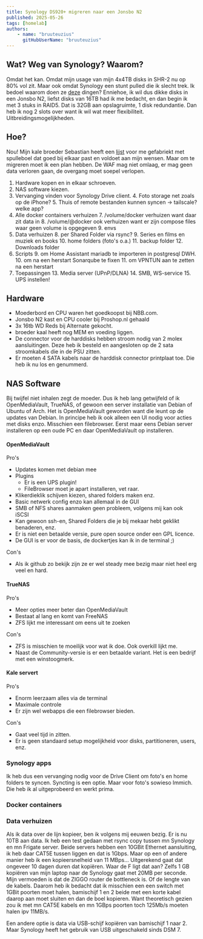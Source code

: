 ```yaml
---
title: Synology DS920+ migreren naar een Jonsbo N2 
published: 2025-05-26
tags: [homelab]
authors: 
    - name: "bruuteuzius"
      gitHubUserName: "bruuteuzius"
---
```


## Wat? Weg van Synology? Waarom?
Omdat het kan. Omdat mijn usage van mijn 4x4TB disks in SHR-2 nu op 80% vol zit. Maar ook omdat Synology een stunt pulled die ik slecht trek.
Ik bedoel waarom doen ze [deze](https://nasstore.eu/synologys-2025-drive-compatibility-policy-what-it-means-for-users/) dingen?
Enniehoe, ik wil dus dikke disks in een Jonsbo N2, liefst disks van 16TB had ik me bedacht, en dan begin ik met 3 stuks in RAID5. Dat is 32GB aan opslagruimte, 1 disk redundantie. 
Dan heb ik nog 2 slots over want ik wil wat meer flexibiliteit. Uitbreidingsmogelijkheden.  

## Hoe?
Nou! Mijn kale broeder Sebastian heeft een [lijst](https://tweakers.net/gallery/1161278/wenslijst/?wish_id=3736492) voor me gefabriekt met spulleboel dat goed bij elkaar past en voldoet aan mijn wensen.
Maar om te migreren moet ik een plan hebben. De WAF mag niet omlaag, er mag geen data verloren gaan, de overgang moet soepel verlopen.

1. Hardware kopen en in elkaar schroeven.
2. NAS software kiezen.
3. Vervanging vinden voor Synology Drive client.
   4. Foto storage net zoals op de iPhone?
   5. Thuis of remote bestanden kunnen syncen -> tailscale? welke app?
6. Alle docker containers verhuizen
   7. /volume/docker verhuizen want daar zit data in
   8. /volume/@docker ook verhuizen want er zijn compose files waar geen volume is opgegeven
   9. envs 
7. Data verhuizen
   8. per Shared Folder via rsync?
      9. Series en films en muziek en books
      10. home folders (foto's o.a.)
      11. backup folder
      12. Downloads folder
8. Scripts 
   9. om Home Assistant mariadb te importeren in postgresql DWH.
   10. om na een herstart Sonarqube te fixen
   11. om VPNTUN aan te zetten na een herstart
12. Toepassingen
    13. Media server (UPnP/DLNA)
    14. SMB, WS-service
    15. UPS instellen!
    
## Hardware
* Moederbord en CPU waren het goedkoopst bij NBB.com. 
* Jonsbo N2 kast en CPU cooler bij Proshop.nl gehaald
* 3x 16tb WD Reds bij Alternate gekocht.
* broeder kaal heeft nog MEM en voeding liggen.
* De connector voor de harddisks hebben stroom nodig van 2 molex aansluitingen. Deze heb ik besteld en aangesloten op de 2 sata stroomkabels die in de PSU zitten.
* Er moeten 4 SATA kabels naar de harddisk connector printplaat toe. Die heb ik nu los en genummerd.

## NAS Software
Bij twijfel niet inhalen zegt de moeder. Dus ik heb lang getwijfeld of ik OpenMediaVault, TrueNAS, of 
gewoon een server installatie van Debian of Ubuntu of Arch. Het is OpenMediaVault geworden want die leunt op de updates van Debian.
In principe heb ik ook alleen een UI nodig voor acties met disks enzo. Misschien een filebrowser.
Eerst maar eens Debian server installeren op een oude PC en daar OpenMediaVault op installeren.

#### OpenMediaVault
Pro's
* Updates komen met debian mee
* Plugins
  * Er is een UPS plugin! 
  * FileBrowser moet je apart installeren, vet raar.
* Klikerdieklik schijven kiezen, shared folders maken enz.
* Basic netwerk config enzo kan allemaal in de GUI
* SMB of NFS shares aanmaken geen probleem, volgens mij kan ook iSCSI
* Kan gewoon ssh-en, Shared Folders die je bij mekaar hebt geklikt benaderen, enz.
* Er is niet een betaalde versie, pure open source onder een GPL licence.
* De GUI is er voor de basis, de dockertjes kan ik in de terminal ;)

Con's
* Als ik github zo bekijk zijn ze er wel steady mee bezig maar niet heel erg veel en hard.

#### TrueNAS
Pro's
* Meer opties meer beter dan OpenMediaVault
* Bestaat al lang en komt van FreeNAS
* ZFS lijkt me interessant om eens uit te zoeken

Con's
* ZFS is misschien te moeilijk voor wat ik doe. Ook overkill lijkt me.
* Naast de Community-versie is er een betaalde variant. Het is een bedrijf met een winstoogmerk.

#### Kale servert
Pro's
* Enorm leerzaam alles via de terminal
* Maximale controle
* Er zijn wel webapps die een filebrowser bieden.

Con's
* Gaat veel tijd in zitten.
* Er is geen standaard setup mogelijkheid voor disks, partitioneren, users, enz.

### Synology apps
Ik heb dus een vervanging nodig voor de Drive Client om foto's en home folders te syncen. 
Syncting is een optie. Maar voor foto's sowieso Immich. Die heb ik al uitgeprobeerd en werkt prima.

### Docker containers 

### Data verhuizen
Als ik data over de lijn kopieer, ben ik volgens mij eeuwen bezig. Er is nu 10TB aan data. Ik heb een test gedaan met rsync copy tussen mn Synology en mn Frigate server.
Beide servers hebben een 10GBit Ethernet aansluiting, ik heb daar CAT5E tussen liggen en dat is 1Gbps.
Maar op een of andere manier heb ik een kopieersnelheid van 11 MBps... Uitgerekend gaat dat ongeveer 10 dagen duren dat kopiëren.
Waar de F ligt dat aan? Zelfs 1 GB kopiëren van mijn laptop naar de Synology gaat met 20MB per seconde. 
Mijn vermoeden is dat de ZIGGO router de bottleneck is. Of de lengte van de kabels. Daarom heb ik bedacht dat ik misschien een
een switch met 1GBit poorten moet halen, bamischijf 1 en 2 beide met een korte kabel daarop aan moet sluiten en dan de boel kopieren.
Want theoretisch gezien zou ik met mn CAT5E kabels en mn 1GBps poorten toch 125Mb/s moeten halen ipv 11MB/s.

Een andere optie is data via USB-schijf kopiëren van bamischijf 1 naar 2. Maar Synology heeft het gebruik van USB
uitgeschakeld sinds DSM 7. 


